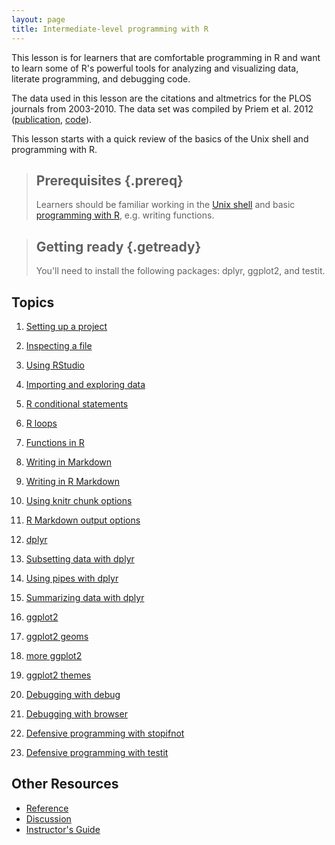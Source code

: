 ```yaml
---
layout: page
title: Intermediate-level programming with R
---
```


This lesson is for learners that are comfortable programming in R and
want to learn some of R's powerful tools for analyzing and
visualizing data, literate programming, and debugging code.

The data used in this lesson are the citations and altmetrics for the
PLOS journals from 2003-2010. The data set was compiled by Priem et
al. 2012 ([publication][priem2012], [code][priem2012code]).

[priem2012]: http://arxiv.org/abs/1203.4745
[priem2012code]: https://github.com/jasonpriem/plos_altmetrics_study

This lesson starts with a quick review of the basics of the Unix shell
and programming with R.

> ## Prerequisites {.prereq}
>
> Learners should be familiar working in the [Unix
> shell][shell-novice] and basic [programming with
> R][r-novice-inflammation], e.g. writing functions.

[shell-novice]: http://swcarpentry.github.io/shell-novice
[r-novice-inflammation]: https://swcarpentry.github.io/r-novice-inflammation/

> ## Getting ready {.getready}
>
> You'll need to install the following packages: dplyr, ggplot2, and testit.

## Topics

1.  [Setting up a project](01-project-setup.html)
1.  [Inspecting a file](02-inspect-file.html)
1.  [Using RStudio](03-rstudio.html)
1.  [Importing and exploring data](04-import-data.html)
1.  [R conditional statements]()
1.  [R loops]()
1.  [Functions in R]()

1.  [Writing in Markdown]()
1.  [Writing in R Markdown]()
1.  [Using knitr chunk options]()
1.  [R Markdown output options]()

1.  [dplyr](00-dplyr.html)
1.  [Subsetting data with dplyr]()
1.  [Using pipes with dplyr]()
1.  [Summarizing data with dplyr]()

1.  [ggplot2](00-ggplot2.html)
1.  [ggplot2 geoms]()
1.  [more ggplot2]()
1.  [ggplot2 themes]()

1.  [Debugging with debug](00-debug.html)
1.  [Debugging with browser](00-browser.html)

1.  [Defensive programming with stopifnot]()
1.  [Defensive programming with testit]()

## Other Resources

*   [Reference](reference.html)
*   [Discussion](discussion.html)
*   [Instructor's Guide](instructors.html)
